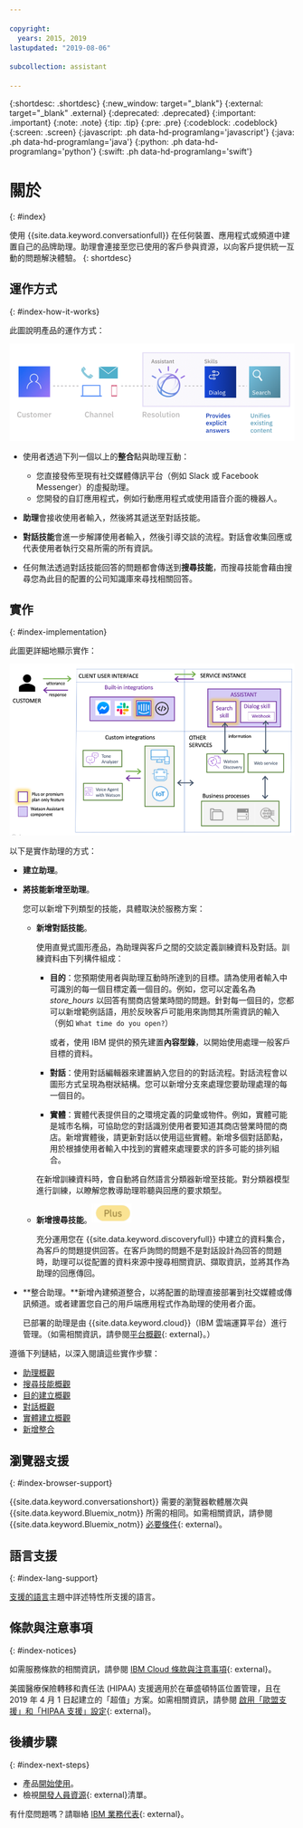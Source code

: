 ```yaml
---

copyright:
  years: 2015, 2019
lastupdated: "2019-08-06"

subcollection: assistant

---
```


{:shortdesc: .shortdesc}
{:new_window: target="_blank"}
{:external: target="_blank" .external}
{:deprecated: .deprecated}
{:important: .important}
{:note: .note}
{:tip: .tip}
{:pre: .pre}
{:codeblock: .codeblock}
{:screen: .screen}
{:javascript: .ph data-hd-programlang='javascript'}
{:java: .ph data-hd-programlang='java'}
{:python: .ph data-hd-programlang='python'}
{:swift: .ph data-hd-programlang='swift'}

# 關於
{: #index}

使用 {{site.data.keyword.conversationfull}} 在任何裝置、應用程式或頻道中建置自己的品牌助理。助理會連接至您已使用的客戶參與資源，以向客戶提供統一互動的問題解決體驗。
{: shortdesc}

## 運作方式
{: #index-how-it-works}

此圖說明產品的運作方式：

![服務流程圖](images/simple-overview.png)

- 使用者透過下列一個以上的**整合**點與助理互動：

  - 您直接發佈至現有社交媒體傳訊平台（例如 Slack 或 Facebook Messenger）的虛擬助理。
  - 您開發的自訂應用程式，例如行動應用程式或使用語音介面的機器人。

- **助理**會接收使用者輸入，然後將其遞送至對話技能。

- **對話技能**會進一步解譯使用者輸入，然後引導交談的流程。對話會收集回應或代表使用者執行交易所需的所有資訊。

- 任何無法透過對話技能回答的問題都會傳送到**搜尋技能**，而搜尋技能會藉由搜尋您為此目的配置的公司知識庫來尋找相關回答。

## 實作
{: #index-implementation}

此圖更詳細地顯示實作：

![服務流程圖](images/arch-overview-search.png)

以下是實作助理的方式：

- **建立助理**。

- **將技能新增至助理**。

  您可以新增下列類型的技能，具體取決於服務方案：

  - **新增對話技能**。  
  
    使用直覺式圖形產品，為助理與客戶之間的交談定義訓練資料及對話。訓練資料由下列構件組成：

    - **目的**：您預期使用者與助理互動時所達到的目標。請為使用者輸入中可識別的每一個目標定義一個目的。例如，您可以定義名為 *store_hours* 以回答有關商店營業時間的問題。針對每一個目的，您都可以新增範例話語，用於反映客戶可能用來詢問其所需資訊的輸入（例如 `What time do you open?`）

      或者，使用 IBM 提供的預先建置**內容型錄**，以開始使用處理一般客戶目標的資料。

    - **對話**：使用對話編輯器來建置納入您目的的對話流程。對話流程會以圖形方式呈現為樹狀結構。您可以新增分支來處理您要助理處理的每一個目的。

    - **實體**：實體代表提供目的之環境定義的詞彙或物件。例如，實體可能是城市名稱，可協助您的對話識別使用者要知道其商店營業時間的商店。新增實體後，請更新對話以使用這些實體。新增多個對話節點，用於根據使用者輸入中找到的實體來處理要求的許多可能的排列組合。

    在新增訓練資料時，會自動將自然語言分類器新增至技能。對分類器模型進行訓練，以瞭解您教導助理聆聽與回應的要求類型。

  - **新增搜尋技能**。![僅限加值或超值方案](images/plus.png)

    充分運用您在 {{site.data.keyword.discoveryfull}} 中建立的資料集合，為客戶的問題提供回答。在客戶詢問的問題不是對話設計為回答的問題時，助理可以從配置的資料來源中搜尋相關資訊、擷取資訊，並將其作為助理的回應傳回。

- **整合助理。**新增內建頻道整合，以將配置的助理直接部署到社交媒體或傳訊頻道。或者建置您自己的用戶端應用程式作為助理的使用者介面。

  已部署的助理是由 {{site.data.keyword.cloud}}（IBM 雲端運算平台）進行管理。（如需相關資訊，請參閱[平台概觀](/docs/overview/ibm-cloud#overview){: external}。）

遵循下列鏈結，以深入閱讀這些實作步驟：

- [助理概觀](/docs/services/assistant?topic=assistant-assistants)
- [搜尋技能概觀](/docs/services/assistant?topic=assistant-skill-add-search)
- [目的建立概觀](/docs/services/assistant?topic=assistant-intents#intents-described)
- [對話概觀](/docs/services/assistant?topic=assistant-dialog-overview)
- [實體建立概觀](/docs/services/assistant?topic=assistant-entities#entities-described)
- [新增整合](/docs/services/assistant?topic=assistant-deploy-integration-add)

## 瀏覽器支援
{: #index-browser-support}

{{site.data.keyword.conversationshort}} 需要的瀏覽器軟體層次與 {{site.data.keyword.Bluemix_notm}} 所需的相同。如需相關資訊，請參閱 {{site.data.keyword.Bluemix_notm}} [必要條件](/docs/overview?topic=overview-prereqs-platform#browsers-platform){: external}。

## 語言支援
{: #index-lang-support}

[支援的語言](/docs/services/assistant?topic=assistant-language-support)主題中詳述特性所支援的語言。

## 條款與注意事項
{: #index-notices}

如需服務條款的相關資訊，請參閱 [IBM Cloud 條款與注意事項](/docs/overview/terms-of-use?topic=overview-terms){: external}。

美國醫療保險轉移和責任法 (HIPAA) 支援適用於在華盛頓特區位置管理，且在 2019 年 4 月 1 日起建立的「超值」方案。如需相關資訊，請參閱 [啟用「歐盟支援」和「HIPAA 支援」設定](/docs/account?topic=account-eu-hipaa-supported#eu-hipaa-supported){: external}。

## 後續步驟
{: #index-next-steps}

- 產品[開始使用](/docs/services/assistant?topic=assistant-getting-started)。
- 檢視[開發人員資源](https://www.ibm.com/watson/developer-resources/){: external}清單。

有什麼問題嗎？請聯絡 [IBM 業務代表](https://www-01.ibm.com/marketing/iwm/dre/signup?source=urx-20970){: external}。
